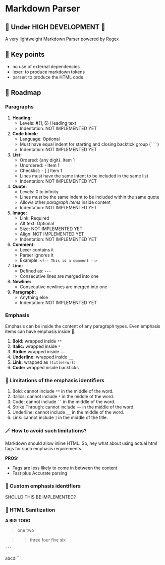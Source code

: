 # Markdown Parser

## 🚧 Under HIGH DEVELOPMENT 🚧

A very lightweight Markdown Parser powered by Regex

## 🔑 Key points
- no use of external dependencies
- lexer: to produce markdown tokens
- parser: to produce the HTML code

## 🚵 Roadmap

### Paragraphs
1. **Heading:**
    - Levels: #{1, 6} Heading text
    - Indentation: NOT IMPLEMENTED YET
2. **Code block:**
    - Language: Optional
    - Must have equal indent for starting and closing backtick group (<code>```</code>)
    - Indentation: NOT IMPLEMENTED YET
3. **List:**
    - Ordered: {any digit}. Item 1
    - Unordered: - Item 1
    - Checklist: - [ ] Item 1
    - Lines must have the same intent to be included in the same list
    - Indentation: NOT IMPLEMENTED YET
4. **Quote:**
    - Levels: 0 to infinity
    - Lines must be the same indent to be included within the same quote
    - Allows other _paragraph items_ inside content
    - Indentation: NOT IMPLEMENTED YET
5. **Image:**
    - Link: Required
    - Alt text: Optional
    - Size: NOT IMPLEMENTED YET
    - Align: NOT IMPLEMENTED YET
    - Indentation: NOT IMPLEMENTED YET
6. **Comment:**
    - Lexer contains it
    - Parser ignores it
    - Example: `<!-- This is a comment -->`
7. **Line:**
    - Defined as: `---`
    - Consecutive lines are merged into one
8. **Newline:**
    - Consecutive newlines are merged into one
10. **Paragraph:**
    - Anything else
    - Indentation: NOT IMPLEMENTED YET

### Emphasis
Emphasis can be inside the content of any paragraph types. Even emphasis items can have emphasis inside 🤩.

1. **Bold:** wrapped inside `**`
2. **Italic:** wrapped inside `*`
3. **Strike:** wrapped inside `~~`
4. **Underline:** wrapped inside `__`
5. **Link:** wrapped as `[title](url)`
6. **Code:** wrapped inside backticks

### 😤 Limitations of the emphasis identifiers

1. Bold: cannot include `**` in the middle of the word.
2. Italics: cannot include `*` in the middle of the word.
3. Code: cannot include <code>``</code> in the middle of the word.
4. Strike Through: cannot include `~~` in the middle of the word.
5. Underline: cannot include `__` in the middle of the word.
6. Link: cannot include `]` in the middle of the title.


### 🪄 How to avoid such limitations?
Markdown should allow inline HTML. So, hey what about using actual html tags for such emphasis requirements.

**PROS:**
- Tags are less likely to come in between the content
- Fast plus Accurate parsing

### 🤔 Custom emphasis identifiers
SHOULD THIS BE IMPLEMENTED?


### 👻 HTML Sanitization
**A BIG TODO**

> one
two

> > three
> four
> > five
> > six


    ```
abcd
    ```

